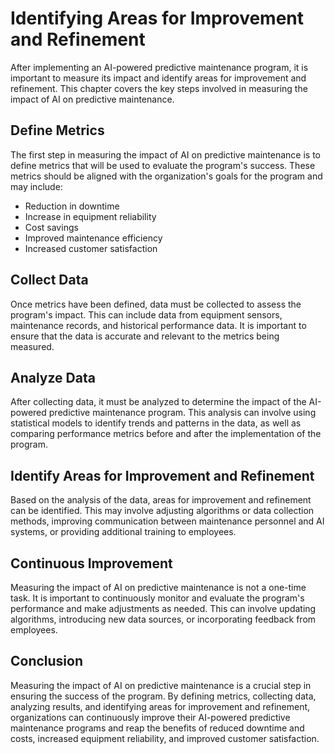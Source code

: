 Identifying Areas for Improvement and Refinement
==========================================================================================================

After implementing an AI-powered predictive maintenance program, it is important to measure its impact and identify areas for improvement and refinement. This chapter covers the key steps involved in measuring the impact of AI on predictive maintenance.

Define Metrics
--------------

The first step in measuring the impact of AI on predictive maintenance is to define metrics that will be used to evaluate the program's success. These metrics should be aligned with the organization's goals for the program and may include:

* Reduction in downtime
* Increase in equipment reliability
* Cost savings
* Improved maintenance efficiency
* Increased customer satisfaction

Collect Data
------------

Once metrics have been defined, data must be collected to assess the program's impact. This can include data from equipment sensors, maintenance records, and historical performance data. It is important to ensure that the data is accurate and relevant to the metrics being measured.

Analyze Data
------------

After collecting data, it must be analyzed to determine the impact of the AI-powered predictive maintenance program. This analysis can involve using statistical models to identify trends and patterns in the data, as well as comparing performance metrics before and after the implementation of the program.

Identify Areas for Improvement and Refinement
---------------------------------------------

Based on the analysis of the data, areas for improvement and refinement can be identified. This may involve adjusting algorithms or data collection methods, improving communication between maintenance personnel and AI systems, or providing additional training to employees.

Continuous Improvement
----------------------

Measuring the impact of AI on predictive maintenance is not a one-time task. It is important to continuously monitor and evaluate the program's performance and make adjustments as needed. This can involve updating algorithms, introducing new data sources, or incorporating feedback from employees.

Conclusion
----------

Measuring the impact of AI on predictive maintenance is a crucial step in ensuring the success of the program. By defining metrics, collecting data, analyzing results, and identifying areas for improvement and refinement, organizations can continuously improve their AI-powered predictive maintenance programs and reap the benefits of reduced downtime and costs, increased equipment reliability, and improved customer satisfaction.
